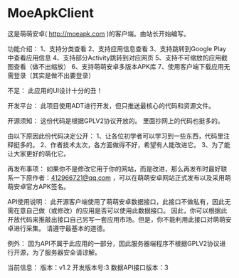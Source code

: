 MoeApkClient
============

这是萌萌安卓( http://moeapk.com )的客户端。由站长开始编写。


功能介绍：
1、支持分类查看
2、支持应用信息查看
3、支持跳转到Google Play中查看应用信息
4、支持部分Activity跳转到对应网页
5、支持不可缩放的应用截图查看（做不出缩放）
6、支持萌萌安卓多版本APK库
7、使用客户端下载应用无需登录（其实是做不出要登录）

不足：
此应用的UI设计十分的丑！


开发平台：
此项目使用ADT进行开发，但只推送最核心的代码和资源文件。


开源须知：
这份代码是根据GPLV2协议开放的。
里面抄网上的代码也挺多的。

由以下原因此份代码决定公开：
1、让各位初学者可以学习到一些东西，代码里注释挺多的。
2、作者技术太次，各方面做得不好，希望有人能改进它。
3、为了能让大家更好的萌化它。

再发布事项：
如果你不是修改它用于你的网站，而是改进，那么再发布时最好联系一下原作者：412966721@qq.com ，可以在萌萌安卓网站正式发布以及采用萌萌安卓官方APK签名。

API使用说明：
此开源客户端使用了萌萌安卓数据接口，此接口不做私有，因此无需在意自己做（或修改）的应用是否可以使用此数据接口。
因此，你可以根据此开放代码来推敲出接口自己另写一套应用市场。但是，你不能利用此接口对萌萌安卓进行采集。
请遵守最基本的道德。

例外：
因为API不属于此应用的一部分，因此服务器端程序不根据GPLV2协议进行开源，为了服务器安全请谅解。

当前信息：
版本：v1.2
开发版本号:3
数据API接口版本：3


